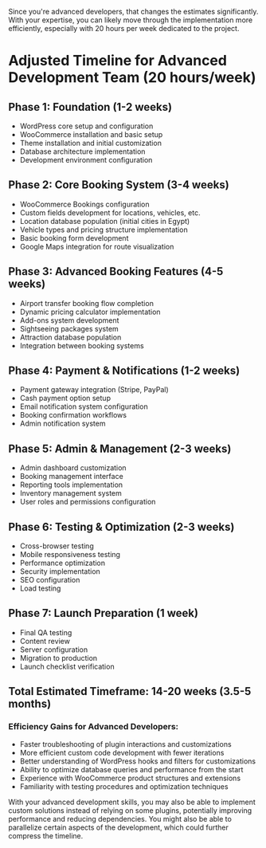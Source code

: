 Since you're advanced developers, that changes the estimates significantly. With your expertise, you can likely move through the implementation more efficiently, especially with 20 hours per week dedicated to the project.

# Adjusted Timeline for Advanced Development Team (20 hours/week)

## Phase 1: Foundation (1-2 weeks)
- WordPress core setup and configuration
- WooCommerce installation and basic setup
- Theme installation and initial customization
- Database architecture implementation
- Development environment configuration

## Phase 2: Core Booking System (3-4 weeks)
- WooCommerce Bookings configuration
- Custom fields development for locations, vehicles, etc.
- Location database population (initial cities in Egypt)
- Vehicle types and pricing structure implementation
- Basic booking form development
- Google Maps integration for route visualization

## Phase 3: Advanced Booking Features (4-5 weeks)
- Airport transfer booking flow completion
- Dynamic pricing calculator implementation
- Add-ons system development
- Sightseeing packages system
- Attraction database population
- Integration between booking systems

## Phase 4: Payment & Notifications (1-2 weeks)
- Payment gateway integration (Stripe, PayPal)
- Cash payment option setup
- Email notification system configuration
- Booking confirmation workflows
- Admin notification system

## Phase 5: Admin & Management (2-3 weeks)
- Admin dashboard customization
- Booking management interface
- Reporting tools implementation
- Inventory management system
- User roles and permissions configuration

## Phase 6: Testing & Optimization (2-3 weeks)
- Cross-browser testing
- Mobile responsiveness testing
- Performance optimization
- Security implementation
- SEO configuration
- Load testing

## Phase 7: Launch Preparation (1 week)
- Final QA testing
- Content review
- Server configuration
- Migration to production
- Launch checklist verification

## Total Estimated Timeframe: 14-20 weeks (3.5-5 months)

### Efficiency Gains for Advanced Developers:
- Faster troubleshooting of plugin interactions and customizations
- More efficient custom code development with fewer iterations
- Better understanding of WordPress hooks and filters for customizations
- Ability to optimize database queries and performance from the start
- Experience with WooCommerce product structures and extensions
- Familiarity with testing procedures and optimization techniques

With your advanced development skills, you may also be able to implement custom solutions instead of relying on some plugins, potentially improving performance and reducing dependencies. You might also be able to parallelize certain aspects of the development, which could further compress the timeline.
